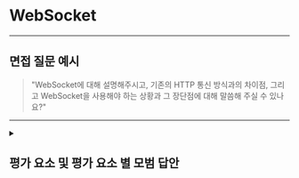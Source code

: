 # WebSocket

---

## 면접 질문 예시

> "WebSocket에 대해 설명해주시고, 기존의 HTTP 통신 방식과의 차이점, 그리고 WebSocket을 사용해야 하는 상황과 그 장단점에 대해 말씀해 주실 수 있나요?"

---

<details>
  <summary><h2> 평가 요소 및 평가 요소 별 모범 답안</h2></summary>

  ### 1. WebSocket의 정의 및 기본 개념
  - 포함내용
    - 정의: WebSocket은 클라이언트와 서버 간에 단일 TCP 연결을 통해 양방향, 전이중 통신을 제공하는 프로토콜
    - 핵심 개념: 초기 HTTP 핸드쉐이크를 통해 연결을 설정한 후, 연결이 업그레이드되어 지속적인 통신 채널을 형성
  - <details>
    <summary>모범 답안 예시 : </summary>
    
      > "WebSocket은 클라이언트와 서버가 단일 TCP 연결을 사용하여 전이중 통신을 할 수 있도록 지원하는 프로토콜입니다. 초기 HTTP 핸드쉐이크를 통해 연결이 설정되고 나면, 양쪽 모두 언제든지 메시지를 주고받을 수 있는 지속적인 연결 상태가 유지됩니다."
    </details>

  ### 2. WebSocket과 기존 HTTP 통신 방식의 차이점
  - 포함내용
    - HTTP의 특징: 요청-응답 기반, 클라이언트가 요청해야 서버가 응답하는 구조.
    - WebSocket의 특징: 연결이 수립된 후 클라이언트와 서버가 자유롭게 메시지를 주고받을 수 있는 전이중 통신.
    - 전환 과정: 초기에는 HTTP로 핸드쉐이크를 수행한 후, 프로토콜 업그레이드를 통해 WebSocket 연결로 전환.
  - <details>
    <summary>모범 답안 예시 : </summary>
    
      > "HTTP 통신은 기본적으로 요청-응답 패턴으로 작동하며, 클라이언트가 요청을 해야 서버가 응답하는 방식입니다. 반면, WebSocket은 최초에 HTTP 핸드쉐이크를 통해 연결을 설정한 후, 전이중 통신 채널이 열리므로 클라이언트와 서버가 동시에 데이터를 자유롭게 주고받을 수 있습니다."
    </details>

  ### 3. WebSocket 사용 사례 및 장단점
  - 포함내용
    - 사용 사례: 실시간 채팅, 게임, 주식/환율 실시간 업데이트, 협업 도구 등.
    - 장점:
      - 지속적인 연결로 인한 빠른 데이터 전송과 낮은 오버헤드.
      - 실시간 양방향 통신이 가능하여 사용자 경험을 향상시킴.
    - 단점:
      - 초기 연결 설정이 HTTP에 비해 복잡할 수 있음.
      - 상태를 유지하는 연결 특성 때문에 서버 자원 관리에 주의가 필요함.
  - <details>
    <summary>모범 답안 예시 : </summary>

      > "WebSocket은 실시간 채팅, 온라인 게임, 실시간 주식/환율 업데이트 등 빠른 데이터 전송이 요구되는 상황에서 많이 사용됩니다. 장점은 지속적인 연결을 통해 낮은 오버헤드와 빠른 데이터 전송을 가능하게 하며, 양방향 통신이 자유롭다는 점입니다. 반면, 단점으로는 연결 설정이 HTTP에 비해 다소 복잡하고, 상태 유지형 연결이기 때문에 서버 자원 관리에 신경을 써야 합니다."
    </details>

  ### 4. 심화 지식
  - 포함내용
    - 보안 및 확장성: WebSocket 연결은 보통 WSS (WebSocket Secure)를 사용하여 암호화된 채널로 통신합니다.
    - 프로토콜 업그레이드: 초기 HTTP 핸드쉐이크 과정에서 `Upgrade`와 `Connection` 헤더를 사용해 프로토콜을 전환함.
    - 비교: 전통적인 HTTP 폴링 방식과 비교했을 때, WebSocket은 네트워크 오버헤드를 크게 줄이고 실시간성이 뛰어납니다.
  - <details>
    <summary>모범 답안 예시 : </summary>
    
      > "WebSocket은 보안을 위해 WSS를 사용해 암호화된 통신을 제공하며, 초기 HTTP 핸드쉐이크에서 `Upgrade`와 `Connection` 헤더를 통해 프로토콜 전환을 수행합니다. 이는 전통적인 HTTP 폴링 방식에 비해 네트워크 오버헤드를 크게 줄이고, 실시간 양방향 통신이 가능하다는 점에서 매우 유리합니다."
    </details>
</details>
